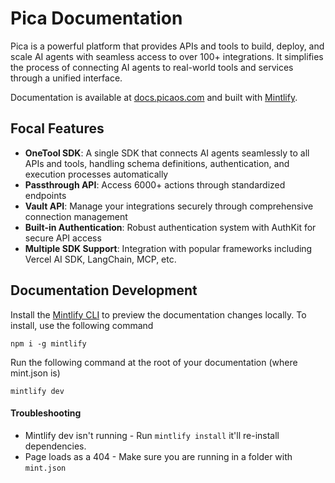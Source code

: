 # Pica Documentation

Pica is a powerful platform that provides APIs and tools to build, deploy, and scale AI agents with seamless access to over 100+ integrations. It simplifies the process of connecting AI agents to real-world tools and services through a unified interface.

Documentation is available at [docs.picaos.com](https://docs.picaos.com) and built with [Mintlify](https://www.mintlify.app/).

## Focal Features

- **OneTool SDK**: A single SDK that connects AI agents seamlessly to all APIs and tools, handling schema definitions, authentication, and execution processes automatically
- **Passthrough API**: Access 6000+ actions through standardized endpoints
- **Vault API**: Manage your integrations securely through comprehensive connection management
- **Built-in Authentication**: Robust authentication system with AuthKit for secure API access
- **Multiple SDK Support**: Integration with popular frameworks including Vercel AI SDK, LangChain, MCP, etc.

## Documentation Development

Install the [Mintlify CLI](https://www.npmjs.com/package/mintlify) to preview the documentation changes locally. To install, use the following command

```
npm i -g mintlify
```

Run the following command at the root of your documentation (where mint.json is)

```
mintlify dev
```

#### Troubleshooting

- Mintlify dev isn't running - Run `mintlify install` it'll re-install dependencies.
- Page loads as a 404 - Make sure you are running in a folder with `mint.json`
